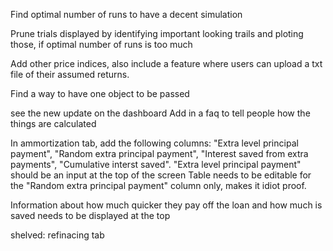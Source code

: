 Find optimal number of runs to have a decent simulation

Prune trials displayed by identifying important looking trails and ploting those, if optimal number of runs is too much

Add other price indices, also include a feature where users can upload a txt file of their assumed returns.

Find a way to have one object to be passed 

see the new update on the dashboard 
Add in a faq to tell people how the things are calculated 


In ammortization tab, add the following columns: "Extra level principal payment", "Random extra principal payment", "Interest saved from extra payments", "Cumulative interst saved".
"Extra level principal payment" should be an input at the top of the screen
Table needs to be editable for the "Random extra principal payment" column only, makes it idiot proof.

Information about how much quicker they pay off the loan and how much is saved needs to be displayed at the top


shelved: refinacing tab